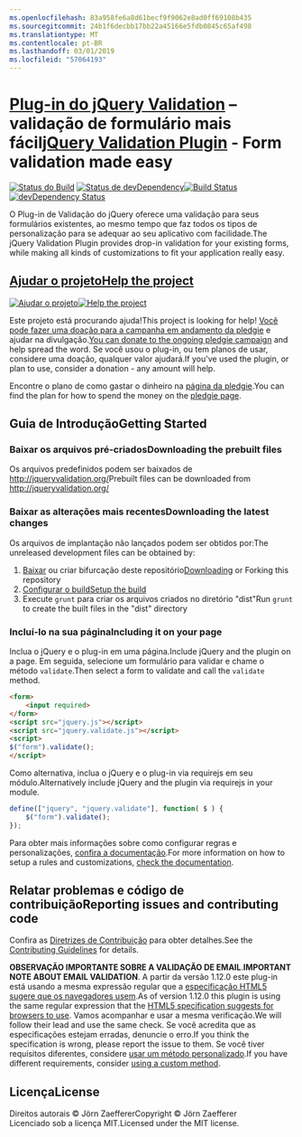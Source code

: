 ```yaml
---
ms.openlocfilehash: 83a958fe6a8d61becf9f9062e8ad0ff69108b435
ms.sourcegitcommit: 24b1f6decbb17bb22a45166e5fdb0845c65af498
ms.translationtype: MT
ms.contentlocale: pt-BR
ms.lasthandoff: 03/01/2019
ms.locfileid: "57064193"
---
```

<a name="jquery-validation-pluginhttpjqueryvalidationorg---form-validation-made-easy"></a><span data-ttu-id="2c7e0-101">[Plug-in do jQuery Validation](http://jqueryvalidation.org/) – validação de formulário mais fácil</span><span class="sxs-lookup"><span data-stu-id="2c7e0-101">[jQuery Validation Plugin](http://jqueryvalidation.org/) - Form validation made easy</span></span>
================================

<span data-ttu-id="2c7e0-102">[![Status do Build](https://secure.travis-ci.org/jzaefferer/jquery-validation.png)](http://travis-ci.org/jzaefferer/jquery-validation)
[![Status de devDependency](https://david-dm.org/jzaefferer/jquery-validation/dev-status.png?theme=shields.io)](https://david-dm.org/jzaefferer/jquery-validation#info=devDependencies)</span><span class="sxs-lookup"><span data-stu-id="2c7e0-102">[![Build Status](https://secure.travis-ci.org/jzaefferer/jquery-validation.png)](http://travis-ci.org/jzaefferer/jquery-validation)
[![devDependency Status](https://david-dm.org/jzaefferer/jquery-validation/dev-status.png?theme=shields.io)](https://david-dm.org/jzaefferer/jquery-validation#info=devDependencies)</span></span>

<span data-ttu-id="2c7e0-103">O Plug-in de Validação do jQuery oferece uma validação para seus formulários existentes, ao mesmo tempo que faz todos os tipos de personalização para se adequar ao seu aplicativo com facilidade.</span><span class="sxs-lookup"><span data-stu-id="2c7e0-103">The jQuery Validation Plugin provides drop-in validation for your existing forms, while making all kinds of customizations to fit your application really easy.</span></span>

## <a name="help-the-projecthttppledgiecomcampaigns18159"></a>[<span data-ttu-id="2c7e0-104">Ajudar o projeto</span><span class="sxs-lookup"><span data-stu-id="2c7e0-104">Help the project</span></span>](http://pledgie.com/campaigns/18159)

<span data-ttu-id="2c7e0-105">[![Ajudar o projeto](http://www.pledgie.com/campaigns/18159.png?skin_name=chrome)](http://pledgie.com/campaigns/18159)</span><span class="sxs-lookup"><span data-stu-id="2c7e0-105">[![Help the project](http://www.pledgie.com/campaigns/18159.png?skin_name=chrome)](http://pledgie.com/campaigns/18159)</span></span>

<span data-ttu-id="2c7e0-106">Este projeto está procurando ajuda!</span><span class="sxs-lookup"><span data-stu-id="2c7e0-106">This project is looking for help!</span></span> <span data-ttu-id="2c7e0-107">[Você pode fazer uma doação para a campanha em andamento da pledgie](http://pledgie.com/campaigns/18159) e ajudar na divulgação.</span><span class="sxs-lookup"><span data-stu-id="2c7e0-107">[You can donate to the ongoing pledgie campaign](http://pledgie.com/campaigns/18159) and help spread the word.</span></span> <span data-ttu-id="2c7e0-108">Se você usou o plug-in, ou tem planos de usar, considere uma doação, qualquer valor ajudará.</span><span class="sxs-lookup"><span data-stu-id="2c7e0-108">If you've used the plugin, or plan to use, consider a donation - any amount will help.</span></span>

<span data-ttu-id="2c7e0-109">Encontre o plano de como gastar o dinheiro na [página da pledgie](http://pledgie.com/campaigns/18159).</span><span class="sxs-lookup"><span data-stu-id="2c7e0-109">You can find the plan for how to spend the money on the [pledgie page](http://pledgie.com/campaigns/18159).</span></span>

## <a name="getting-started"></a><span data-ttu-id="2c7e0-110">Guia de Introdução</span><span class="sxs-lookup"><span data-stu-id="2c7e0-110">Getting Started</span></span>

### <a name="downloading-the-prebuilt-files"></a><span data-ttu-id="2c7e0-111">Baixar os arquivos pré-criados</span><span class="sxs-lookup"><span data-stu-id="2c7e0-111">Downloading the prebuilt files</span></span>

<span data-ttu-id="2c7e0-112">Os arquivos predefinidos podem ser baixados de http://jqueryvalidation.org/</span><span class="sxs-lookup"><span data-stu-id="2c7e0-112">Prebuilt files can be downloaded from http://jqueryvalidation.org/</span></span>

### <a name="downloading-the-latest-changes"></a><span data-ttu-id="2c7e0-113">Baixar as alterações mais recentes</span><span class="sxs-lookup"><span data-stu-id="2c7e0-113">Downloading the latest changes</span></span>

<span data-ttu-id="2c7e0-114">Os arquivos de implantação não lançados podem ser obtidos por:</span><span class="sxs-lookup"><span data-stu-id="2c7e0-114">The unreleased development files can be obtained by:</span></span>

 1. <span data-ttu-id="2c7e0-115">[Baixar](https://github.com/jzaefferer/jquery-validation/archive/master.zip) ou criar bifurcação deste repositório</span><span class="sxs-lookup"><span data-stu-id="2c7e0-115">[Downloading](https://github.com/jzaefferer/jquery-validation/archive/master.zip) or Forking this repository</span></span>
 2. [<span data-ttu-id="2c7e0-116">Configurar o build</span><span class="sxs-lookup"><span data-stu-id="2c7e0-116">Setup the build</span></span>](CONTRIBUTING.md#build-setup)
 3. <span data-ttu-id="2c7e0-117">Execute `grunt` para criar os arquivos criados no diretório "dist"</span><span class="sxs-lookup"><span data-stu-id="2c7e0-117">Run `grunt` to create the built files in the "dist" directory</span></span>

### <a name="including-it-on-your-page"></a><span data-ttu-id="2c7e0-118">Incluí-lo na sua página</span><span class="sxs-lookup"><span data-stu-id="2c7e0-118">Including it on your page</span></span>

<span data-ttu-id="2c7e0-119">Inclua o jQuery e o plug-in em uma página.</span><span class="sxs-lookup"><span data-stu-id="2c7e0-119">Include jQuery and the plugin on a page.</span></span> <span data-ttu-id="2c7e0-120">Em seguida, selecione um formulário para validar e chame o método `validate`.</span><span class="sxs-lookup"><span data-stu-id="2c7e0-120">Then select a form to validate and call the `validate` method.</span></span>

```html
<form>
    <input required>
</form>
<script src="jquery.js"></script>
<script src="jquery.validate.js"></script>
<script>
$("form").validate();
</script>
```

<span data-ttu-id="2c7e0-121">Como alternativa, inclua o jQuery e o plug-in via requirejs em seu módulo.</span><span class="sxs-lookup"><span data-stu-id="2c7e0-121">Alternatively include jQuery and the plugin via requirejs in your module.</span></span>

```js
define(["jquery", "jquery.validate"], function( $ ) {
    $("form").validate();
});
```

<span data-ttu-id="2c7e0-122">Para obter mais informações sobre como configurar regras e personalizações, [confira a documentação](http://jqueryvalidation.org/documentation/).</span><span class="sxs-lookup"><span data-stu-id="2c7e0-122">For more information on how to setup a rules and customizations, [check the documentation](http://jqueryvalidation.org/documentation/).</span></span>

## <a name="reporting-issues-and-contributing-code"></a><span data-ttu-id="2c7e0-123">Relatar problemas e código de contribuição</span><span class="sxs-lookup"><span data-stu-id="2c7e0-123">Reporting issues and contributing code</span></span>

<span data-ttu-id="2c7e0-124">Confira as [Diretrizes de Contribuição](CONTRIBUTING.md) para obter detalhes.</span><span class="sxs-lookup"><span data-stu-id="2c7e0-124">See the [Contributing Guidelines](CONTRIBUTING.md) for details.</span></span>

<span data-ttu-id="2c7e0-125">**OBSERVAÇÃO IMPORTANTE SOBRE A VALIDAÇÃO DE EMAIL**.</span><span class="sxs-lookup"><span data-stu-id="2c7e0-125">**IMPORTANT NOTE ABOUT EMAIL VALIDATION**.</span></span> <span data-ttu-id="2c7e0-126">A partir da versão 1.12.0 este plug-in está usando a mesma expressão regular que a [especificação HTML5 sugere que os navegadores usem](https://html.spec.whatwg.org/multipage/forms.html#valid-e-mail-address).</span><span class="sxs-lookup"><span data-stu-id="2c7e0-126">As of version 1.12.0 this plugin is using the same regular expression that the [HTML5 specification suggests for browsers to use](https://html.spec.whatwg.org/multipage/forms.html#valid-e-mail-address).</span></span> <span data-ttu-id="2c7e0-127">Vamos acompanhar e usar a mesma verificação.</span><span class="sxs-lookup"><span data-stu-id="2c7e0-127">We will follow their lead and use the same check.</span></span> <span data-ttu-id="2c7e0-128">Se você acredita que as especificações estejam erradas, denuncie o erro.</span><span class="sxs-lookup"><span data-stu-id="2c7e0-128">If you think the specification is wrong, please report the issue to them.</span></span> <span data-ttu-id="2c7e0-129">Se você tiver requisitos diferentes, considere [usar um método personalizado](http://jqueryvalidation.org/jQuery.validator.addMethod/).</span><span class="sxs-lookup"><span data-stu-id="2c7e0-129">If you have different requirements, consider [using a custom method](http://jqueryvalidation.org/jQuery.validator.addMethod/).</span></span>

## <a name="license"></a><span data-ttu-id="2c7e0-130">Licença</span><span class="sxs-lookup"><span data-stu-id="2c7e0-130">License</span></span>
<span data-ttu-id="2c7e0-131">Direitos autorais &copy; Jörn Zaefferer</span><span class="sxs-lookup"><span data-stu-id="2c7e0-131">Copyright &copy; Jörn Zaefferer</span></span><br>
<span data-ttu-id="2c7e0-132">Licenciado sob a licença MIT.</span><span class="sxs-lookup"><span data-stu-id="2c7e0-132">Licensed under the MIT license.</span></span>

